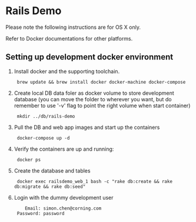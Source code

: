 # Rails Demo

Please note the following instructions are for OS X only.

Refer to Docker documentations for other platforms.

## Setting up development docker environment

1. Install docker and the supporting toolchain.

        brew update && brew install docker docker-machine docker-compose

2. Create local DB data foler as docker volume to store development database (you can move the folder to wherever you want, but do remember to use '-v' flag to point the right volume when start container)

        mkdir ../db/rails-demo

3. Pull the DB and web app images and start up the containers

        docker-compose up -d

4. Verify the containers are up and running:

        docker ps

5. Create the database and tables

        docker exec railsdemo_web_1 bash -c "rake db:create && rake db:migrate && rake db:seed"

6. Login with the dummy development user

           Email: simon.chen@corning.com
        Password: password
